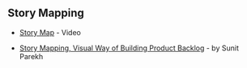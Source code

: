 ## Story Mapping

- [Story Map](https://www.youtube.com/watch?v=wlYEc6Bml5c) - Video

- [Story Mapping, Visual Way of Building Product Backlog](https://www.thoughtworks.com/insights/blog/story-mapping-visual-way-building-product-backlog) - by Sunit Parekh